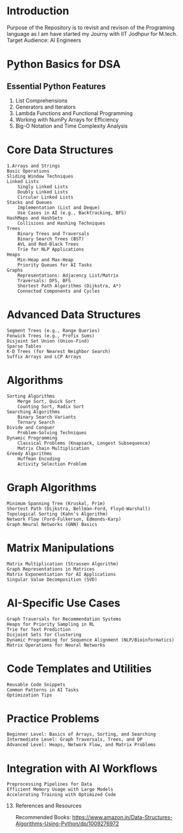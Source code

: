 # Introduction

Purpose of the Repository is to revisit and revison of the Programing language as I am have started my Journy with IIT Jodhpur for M.tech.
Target Audience: AI Engineers

# Python Basics for DSA
## Essential Python Features
1. List Comprehensions
2. Generators and Iterators
3. Lambda Functions and Functional Programming
4. Working with NumPy Arrays for Efficiency
5. Big-O Notation and Time Complexity Analysis

# Core Data Structures

    1.Arrays and Strings
    Basic Operations
    Sliding Window Techniques
    Linked Lists
        Singly Linked Lists
        Doubly Linked Lists
        Circular Linked Lists
    Stacks and Queues
        Implementation (List and Deque)
        Use Cases in AI (e.g., Backtracking, BFS)
    HashMaps and HashSets
        Collisions and Hashing Techniques
    Trees
        Binary Trees and Traversals
        Binary Search Trees (BST)
        AVL and Red-Black Trees
        Trie for NLP Applications
    Heaps
        Min-Heap and Max-Heap
        Priority Queues for AI Tasks
    Graphs
        Representations: Adjacency List/Matrix
        Traversals: DFS, BFS
        Shortest Path Algorithms (Dijkstra, A*)
        Connected Components and Cycles

# Advanced Data Structures

    Segment Trees (e.g., Range Queries)
    Fenwick Trees (e.g., Prefix Sums)
    Disjoint Set Union (Union-Find)
    Sparse Tables
    K-D Trees (for Nearest Neighbor Search)
    Suffix Arrays and LCP Arrays

# Algorithms

    Sorting Algorithms
        Merge Sort, Quick Sort
        Counting Sort, Radix Sort
    Searching Algorithms
        Binary Search Variants
        Ternary Search
    Divide and Conquer
        Problem-Solving Techniques
    Dynamic Programming
        Classical Problems (Knapsack, Longest Subsequence)
        Matrix Chain Multiplication
    Greedy Algorithms
        Huffman Encoding
        Activity Selection Problem

# Graph Algorithms

    Minimum Spanning Tree (Kruskal, Prim)
    Shortest Path (Dijkstra, Bellman-Ford, Floyd-Warshall)
    Topological Sorting (Kahn’s Algorithm)
    Network Flow (Ford-Fulkerson, Edmonds-Karp)
    Graph Neural Networks (GNN) Basics

# Matrix Manipulations

    Matrix Multiplication (Strassen Algorithm)
    Graph Representations in Matrices
    Matrix Exponentiation for AI Applications
    Singular Value Decomposition (SVD)

# AI-Specific Use Cases

    Graph Traversals for Recommendation Systems
    Heaps for Priority Sampling in RL
    Trie for Text Prediction
    Disjoint Sets for Clustering
    Dynamic Programming for Sequence Alignment (NLP/Bioinformatics)
    Matrix Operations for Neural Networks

# Code Templates and Utilities

    Reusable Code Snippets
    Common Patterns in AI Tasks
    Optimization Tips

# Practice Problems

    Beginner Level: Basics of Arrays, Sorting, and Searching
    Intermediate Level: Graph Traversals, Trees, and DP
    Advanced Level: Heaps, Network Flow, and Matrix Problems

# Integration with AI Workflows

    Preprocessing Pipelines for Data
    Efficient Memory Usage with Large Models
    Accelerating Training with Optimized Code


13. References and Resources

    Recommended Books: https://www.amazon.in/Data-Structures-Algorithms-Using-Python/dp/1009276972
